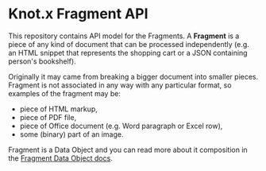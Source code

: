 # Knot.x Fragment API
This repository contains API model for the Fragments.
A **Fragment** is a piece of any kind of document that can be processed independently (e.g. 
an HTML snippet that represents the shopping cart or a JSON containing person's bookshelf).

Originally it may came from breaking a bigger document into smaller pieces.
Fragment is not associated in any way with any particular format, so examples of the fragment may be:
- piece of HTML markup,
- piece of PDF file,
- piece of Office document (e.g. Word paragraph or Excel row),
- some (binary) part of an image.

Fragment is a Data Object and you can read more about it composition in the 
[Fragment Data Object docs](https://github.com/Knotx/knotx-fragment-api/blob/master/docs/asciidoc/dataobjects.adoc).

